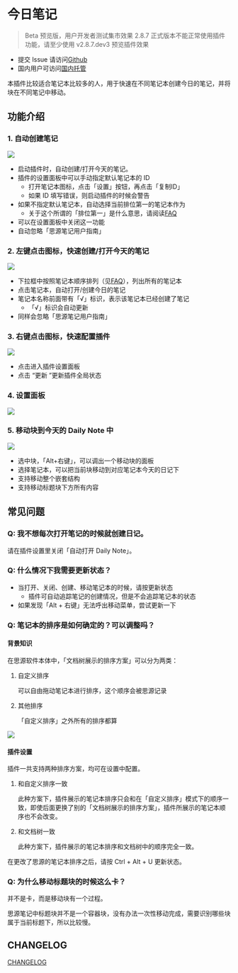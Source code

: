 # 今日笔记

> Beta 预览版，用户开发者测试集市效果
> 2.8.7 正式版本不能正常使用插件功能，请至少使用 v2.8.7.dev3 预览插件效果

- 提交 Issue 请访问[Github](https://github.com/frostime/siyuan-dailynote-today)
- 国内用户可访问[国内托管](https://gitcode.net/frostime/siyuan-plugin-daily-note)

本插件比较适合笔记本比较多的人，用于快速在不同笔记本创建今日的笔记，并将块在不同笔记中移动。

## 功能介绍

### 1. 自动创建笔记

![](https://gitcode.net/frostime/siyuan-plugin-daily-note/-/raw/main/asset/AutoOpen.png)
<!-- ![](asset/AutoOpen.png) -->

- 启动插件时，自动创建/打开今天的笔记。
- 插件的设置面板中可以手动指定默认笔记本的 ID
    - 打开笔记本图标，点击「设置」按钮，再点击「复制ID」
    - 如果 ID 填写错误，则启动插件的时候会警告
- 如果不指定默认笔记本，自动选择当前排位第一的笔记本作为
    - 关于这个所谓的「排位第一」是什么意思，请阅读[FAQ](#q-笔记本的排序是如何确定的可以调整吗)
- 可以在设置面板中关闭这一功能
- 自动忽略「思源笔记用户指南」

### 2. 左键点击图标，快速创建/打开今天的笔记

![](https://gitcode.net/frostime/siyuan-plugin-daily-note/-/raw/main/asset/IconLeftClick.png)
<!-- ![](asset/IconLeftClick.png) -->

- 下拉框中按照笔记本顺序排列（见[FAQ](#q-笔记本的排序是如何确定的可以调整吗)），列出所有的笔记本
- 点击笔记本，自动打开/创建今日的笔记
- 笔记本名称前面带有「√」标识，表示该笔记本已经创建了笔记
    - 「√」标识会自动更新
- 同样会忽略「思源笔记用户指南」

### 3. 右键点击图标，快速配置插件

![](https://gitcode.net/frostime/siyuan-plugin-daily-note/-/raw/main/asset/IconRightClick.png)
<!-- ![](asset/IconRightClick.png) -->


- 点击进入插件设置面板
- 点击 “更新 ”更新插件全局状态

### 4. 设置面板

![](https://gitcode.net/frostime/siyuan-plugin-daily-note/-/raw/main/asset/Setting.png)
<!-- ![](asset/Setting.png) -->


### 5. 移动块到今天的 Daily Note 中

![](https://gitcode.net/frostime/siyuan-plugin-daily-note/-/raw/main/asset/MoveBlock.png)
<!-- ![](asset/MoveBlock.png) -->

- 选中块，「Alt+右键」，可以调出一个移动块的面板
- 选择笔记本，可以把当前块移动到对应笔记本今天的日记下
- 支持移动整个嵌套结构
- 支持移动标题块下方所有内容


## 常见问题


### Q: 我不想每次打开笔记的时候就创建日记。

请在插件设置里关闭「自动打开 Daily Note」。

### Q: 什么情况下我需要更新状态？

- 当打开、关闭、创建、移动笔记本的时候，请按更新状态
    - 插件可自动追踪笔记的创建情况，但是不会追踪笔记本的状态
- 如果发现「Alt + 右键」无法呼出移动菜单，尝试更新一下

### Q: 笔记本的排序是如何确定的？可以调整吗？

#### 背景知识

在思源软件本体中，「文档树展示的排序方案」可以分为两类：

1. 自定义排序

    可以自由拖动笔记本进行排序，这个顺序会被思源记录

2. 其他排序

    「自定义排序」之外所有的排序都算

![](https://gitcode.net/frostime/siyuan-plugin-daily-note/-/raw/main/asset/文档树排序.png)
<!-- ![](asset/文档树排序.png) -->


#### 插件设置

插件一共支持两种排序方案，均可在设置中配置。

1. 和自定义排序一致

    此种方案下，插件展示的笔记本排序只会和在「自定义排序」模式下的顺序一致，即使后面更换了别的「文档树展示的排序方案」，插件所展示的笔记本顺序也不会改变。

2. 和文档树一致

    此种方案下，插件展示的笔记本排序和文档树中的顺序完全一致。

在更改了思源的笔记本排序之后，请按 Ctrl + Alt + U 更新状态。


### Q: 为什么移动标题块的时候这么卡？

并不是卡，而是移动块有一个过程。

思源笔记中标题块并不是一个容器块，没有办法一次性移动完成，需要识别哪些块属于当前标题下，所以比较慢。

## CHANGELOG

[CHANGELOG](CHANGELOG.md)
